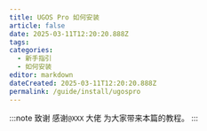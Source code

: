 ```yaml
---
title: UGOS Pro 如何安装
article: false
date: 2025-03-11T12:20:20.888Z
tags:
categories: 
  - 新手指引
  - 如何安装
editor: markdown
dateCreated: 2025-03-11T12:20:20.888Z
permalink: /guide/install/ugospro
---
```

:::note 致谢
感谢`@XXX` 大佬 为大家带来本篇的教程。
:::